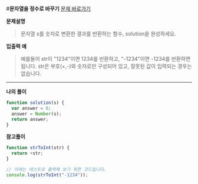 #**문자열을 정수로 바꾸기**
[문제 바로가기](https://school.programmers.co.kr/learn/courses/30/lessons/12925)

**문제설명**

> 문자열 s를 숫자로 변환한 결과를 반환하는 함수, solution을 완성하세요.

**입출력 예**

> 예를들어 str이 "1234"이면 1234를 반환하고, "-1234"이면 -1234를 반환하면 됩니다.
> str은 부호(+,-)와 숫자로만 구성되어 있고, 잘못된 값이 입력되는 경우는 없습니다.

---

**나의 풀이**

```javascript
function solution(s) {
  var answer = 0;
  answer = Number(s);
  return answer;
}
```

**참고풀이**

```javascript
function strToInt(str) {
  return +str;
}

// 아래는 테스트로 출력해 보기 위한 코드입니다.
console.log(strToInt("-1234"));
```
